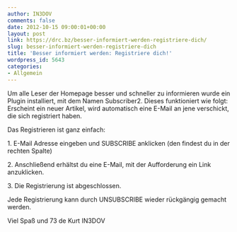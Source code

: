 ```yaml
---
author: IN3DOV
comments: false
date: 2012-10-15 09:00:01+00:00
layout: post
link: https://drc.bz/besser-informiert-werden-registriere-dich/
slug: besser-informiert-werden-registriere-dich
title: 'Besser informiert werden: Registriere dich!'
wordpress_id: 5643
categories:
- Allgemein
---
```


Um alle Leser der Homepage besser und schneller zu informieren wurde ein Plugin installiert, mit dem Namen Subscriber2. Dieses funktioniert wie folgt: Erscheint ein neuer Artikel, wird automatisch eine E-Mail an jene verschickt, die sich registriert haben.

Das Registrieren ist ganz einfach:

1. E-Mail Adresse eingeben und SUBSCRIBE anklicken (den findest du in der rechten Spalte)

2. Anschließend erhältst du eine E-Mail, mit der Aufforderung ein Link anzuklicken.

3. Die Registrierung ist abgeschlossen.

Jede Registrierung kann durch UNSUBSCRIBE wieder rückgängig gemacht werden.

Viel Spaß und 73 de Kurt IN3DOV
